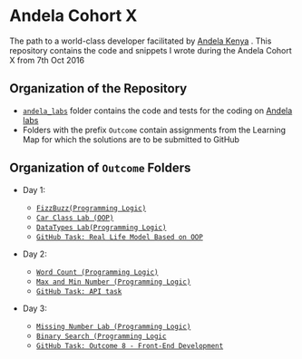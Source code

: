 # Andela Cohort X
The  path to a world-class developer facilitated by [Andela Kenya](https://andela.com) . This repository contains the code and snippets I wrote during the Andela Cohort X from 7th Oct 2016

## Organization of the Repository
* [`andela_labs`](./andela_labs) folder contains the code and tests for the 
coding on [Andela labs](http://labs.andela.com)
* Folders with the prefix `Outcome` contain assignments from the Learning Map for which the solutions are to be submitted to GitHub

## Organization of `Outcome` Folders

* Day 1: 
    - [`FizzBuzz(Programming Logic)`](./andela_labs/FizzBuzz%20(Programming%20Logic))
    - [`Car Class Lab (OOP)`](./andela_labs/Car%20Class%20Lab%20(OOP))
    - [`DataTypes Lab(Programming Logic)`](./andela_labs/Data%20Types%20Lab/data_structures.py)
    - [`GitHub Task: Real Life Model Based on OOP`](Outcome%204%20-%20Object-Oriented%20Programming)

* Day 2:
    - [`Word Count (Programming Logic)`](./andela_labs/Word%20Count%20(Programming%20Logic))
    - [`Max and Min Number (Programming Logic)`](./andela_labs/Max%20and%20Min%20Number%20(Programming%20Logic))
    - [`GitHub Task: API task`](./Outcome%207%20-%20HTTP%20and%20Web%20Services)

* Day 3:
    - [`Missing Number Lab (Programming Logic)`](./andela_labs/Missing%20Number%20Lab%20(Programming%20Logic))
    - [`Binary Search (Programming Logic`](./andela_labs/Binary%20Search%20(Programming%20Logic))
    - [`GitHub Task: Outcome 8 - Front-End Development`](./Outcome%208%20-%20Front-End%20Development)
